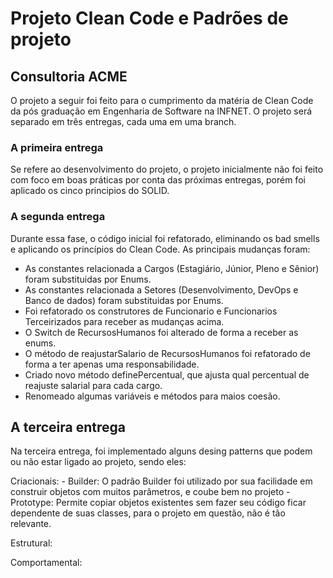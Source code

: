 # Projeto Clean Code e Padrões de projeto
## Consultoria ACME

O projeto a seguir foi feito para o cumprimento da matéria de Clean Code da pós graduação em Engenharia de Software na INFNET.
O projeto será separado em três entregas, cada uma em uma branch.

### A primeira entrega 
Se refere ao desenvolvimento do projeto, o projeto inicialmente não foi feito com foco em boas práticas por conta das próximas entregas, porém foi aplicado os cinco principios do SOLID.

### A segunda entrega
Durante essa fase, o código inicial foi refatorado, eliminando os bad smells e aplicando os princípios do Clean Code. As principais mudanças foram:

- As constantes relacionada a Cargos (Estagiário, Júnior, Pleno e Sênior) foram substituidas por Enums.
- As constantes relacionada a Setores (Desenvolvimento, DevOps e Banco de dados) foram substituidas por Enums.
- Foi refatorado os construtores de Funcionario e Funcionarios Terceirizados para receber as mudanças acima.
- O Switch de RecursosHumanos foi alterado de forma a receber as enums.
- O método de reajustarSalario de RecursosHumanos foi refatorado de forma a ter apenas uma responsabilidade.
- Criado novo método definePercentual, que ajusta qual percentual de reajuste salarial para cada cargo.
- Renomeado algumas variáveis e métodos para maios coesão.

## A terceira entrega
Na terceira entrega, foi implementado alguns desing patterns que podem ou não estar ligado ao projeto, sendo eles:

Criacionais:
    - Builder: O padrão Builder foi utilizado por sua facilidade em construir objetos com muitos parâmetros, e coube bem no projeto
    - Prototype: Permite copiar objetos existentes sem fazer seu código ficar dependente de suas classes, para o projeto em questão, não é tão relevante.

Estrutural:

Comportamental: